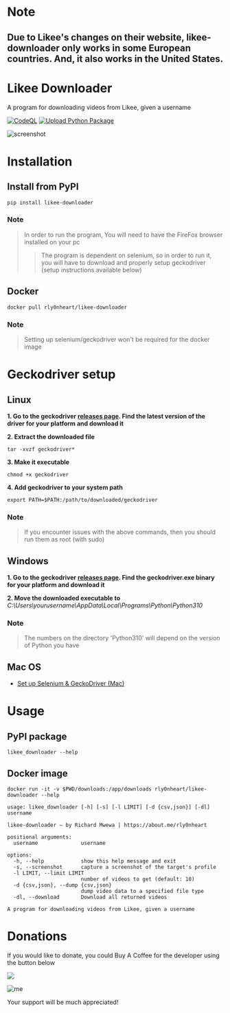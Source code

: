 # Note
## Due to Likee's changes on their website, likee-downloader only works in some European countries. And, it also works in the United States.

# Likee Downloader
A program for downloading videos from Likee, given a username

[![CodeQL](https://github.com/rly0nheart/likee-downloader/actions/workflows/codeql.yml/badge.svg)](https://github.com/rly0nheart/likee-downloader/actions/workflows/codeql.yml)  [![Upload Python Package](https://github.com/rly0nheart/likee-downloader/actions/workflows/python-publish.yml/badge.svg)](https://github.com/rly0nheart/likee-downloader/actions/workflows/python-publish.yml)

![screenshot](https://user-images.githubusercontent.com/74001397/191549849-07f151c5-4f42-4c71-ae9c-ceabe24c54d3.png)

# Installation
## Install from PyPI
```
pip install likee-downloader
```
### Note
> In order to run the program, You will need to have the FireFox browser installed on your pc
>> The program is dependent on selenium, so in order to run it, you will have to download and properly setup geckodriver (setup instructions available below)

## Docker
```
docker pull rly0nheart/likee-downloader
```
### Note
> Setting up selenium/geckodriver won't be required for the docker image

# Geckodriver setup
## Linux
**1. Go to the geckodriver [releases page](https://github.com/mozilla/geckodriver/releases/). Find the latest version of the driver for your platform and download it**

**2. Extract the downloaded file**
```
tar -xvzf geckodriver*
```

**3. Make it executable**
```
chmod +x geckodriver
```

**4. Add geckodriver to your system path**
```
export PATH=$PATH:/path/to/downloaded/geckodriver
```

### Note
> If you encounter issues with the above commands, then you should run them as root (with sudo)


## Windows
**1. Go to the geckodriver [releases page](https://github.com/mozilla/geckodriver/releases/). Find the geckodriver.exe binary for your platform and download it**

**2. Move the downloaded executable to** *C:\Users\yourusername\AppData\Local\Programs\Python\Python310*

### Note
> The numbers on the directory 'Python310' will depend on the version of Python you have

## Mac OS
* [Set up Selenium & GeckoDriver (Mac)](https://medium.com/dropout-analytics/selenium-and-geckodriver-on-mac-b411dbfe61bc)


# Usage
## PyPI package
```
likee_downloader --help
```

## Docker image
```
docker run -it -v $PWD/downloads:/app/downloads rly0nheart/likee-downloader --help
```

```
usage: likee_downloader [-h] [-s] [-l LIMIT] [-d {csv,json}] [-dl] username

likee-downloader — by Richard Mwewa | https://about.me/rly0nheart

positional arguments:
  username              username

options:
  -h, --help            show this help message and exit
  -s, --screenshot      capture a screenshot of the target's profile
  -l LIMIT, --limit LIMIT
                        number of videos to get (default: 10)
  -d {csv,json}, --dump {csv,json}
                        dump video data to a specified file type
  -dl, --download       Download all returned videos

A program for downloading videos from Likee, given a username
```
# Donations
If you would like to donate, you could Buy A Coffee for the developer using the button below

<a href="https://www.buymeacoffee.com/_rly0nheart"><img src="https://img.buymeacoffee.com/button-api/?text=Buy me a coffee&emoji=&slug=_rly0nheart&button_colour=40DCA5&font_colour=ffffff&font_family=Comic&outline_colour=000000&coffee_colour=FFDD00" /></a>

![me](https://github.com/bellingcat/reddit-post-scraping-tool/assets/74001397/21e0bb33-7a84-45d6-92ba-00e40891ba31)

Your support will be much appreciated!
